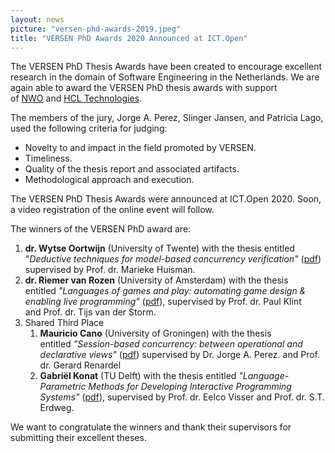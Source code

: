 ```yaml
---
layout: news
picture: "versen-phd-awards-2019.jpeg"
title: "VERSEN PhD Awards 2020 Announced at ICT.Open"
---
```


The VERSEN PhD Thesis Awards have been created to encourage excellent research in the domain of Software Engineering in the Netherlands. We are again able to award the VERSEN PhD thesis awards with support of [NWO](https://www.nwo.nl/) and [HCL Technologies](https://www.hcltech.com/). 

The members of the jury, Jorge A. Perez, Slinger Jansen, and Patricia Lago, used the following criteria for judging:

- Novelty to and impact in the field promoted by VERSEN.
- Timeliness.
- Quality of the thesis report and associated artifacts.
- Methodological approach and execution.

The VERSEN PhD Thesis Awards were announced at ICT.Open 2020. Soon, a video registration of the online event will follow. 

The winners of the VERSEN PhD award are:

1. **dr. Wytse Oortwijn** (University of Twente) with the thesis entitled "*Deductive techniques for model-based concurrency verification"* ([pdf](https://drive.google.com/file/d/1zXNxWR29d9lwRRRPptNfouPFYoU7h1QY/view?usp=sharing)) supervised by Prof. dr. Marieke Huisman.
1. **dr. Riemer van Rozen** (University of Amsterdam) with the thesis entitled *"Languages of games and play: automating game design & enabling live programming"* ([pdf](https://drive.google.com/file/d/1bYXrtyiiOd2s-zpdgW4EypSGWJYochxT/view?usp=sharing)), supervised by Prof. dr. Paul Klint and Prof. dr. Tijs van der Storm.
1. Shared Third Place
   1. **Mauricio Cano** (University of Groningen) with the thesis entitled *"Session-based concurrency: between operational and declarative views"* ([pdf](https://drive.google.com/file/d/1ZWpgvT1rRkOrFlC7F6hbt32eeyQr6vD_/view?usp=sharing)) supervised by Dr. Jorge A. Perez. and Prof. dr. Gerard Renardel
   1. **Gabriël Konat** (TU Delft) with the thesis entitled *"Language-Parametric Methods for Developing Interactive Programming Systems"* ([pdf](https://drive.google.com/file/d/1F1nD308_y37hj2KQcmB22DmfVDZO3Jyr/view?usp=sharing)), supervised by Prof. dr. Eelco Visser and Prof. dr. S.T. Erdweg.

We want to congratulate the winners and thank their supervisors for submitting their excellent theses. 


